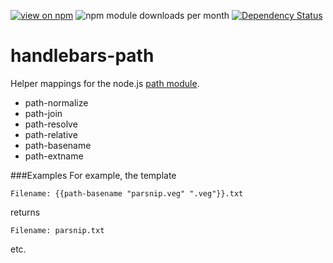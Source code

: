 [![view on npm](http://img.shields.io/npm/v/handlebars-path.svg)](https://www.npmjs.org/package/handlebars-path)
![npm module downloads per month](http://img.shields.io/npm/dm/handlebars-path.svg)
[![Dependency Status](https://david-dm.org/75lb/handlebars-path.png)](https://david-dm.org/75lb/handlebars-path)

handlebars-path
===============
Helper mappings for the node.js [path module](http://nodejs.org/api/path.html).

* path-normalize
* path-join
* path-resolve
* path-relative
* path-basename
* path-extname

###Examples
For example, the template
```
Filename: {{path-basename "parsnip.veg" ".veg"}}.txt
```
returns
```
Filename: parsnip.txt
```
etc.